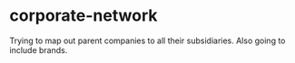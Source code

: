 # corporate-network
Trying to map out parent companies to all their subsidiaries. Also going to include brands.
